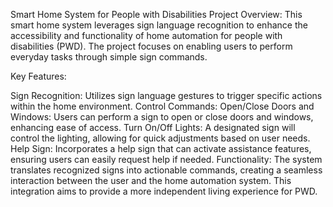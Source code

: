 Smart Home System for People with Disabilities
Project Overview: This smart home system leverages sign language recognition to enhance the accessibility and functionality of home automation for people with disabilities (PWD). The project focuses on enabling users to perform everyday tasks through simple sign commands.

Key Features:

Sign Recognition: Utilizes sign language gestures to trigger specific actions within the home environment.
Control Commands:
Open/Close Doors and Windows: Users can perform a sign to open or close doors and windows, enhancing ease of access.
Turn On/Off Lights: A designated sign will control the lighting, allowing for quick adjustments based on user needs.
Help Sign: Incorporates a help sign that can activate assistance features, ensuring users can easily request help if needed.
Functionality: The system translates recognized signs into actionable commands, creating a seamless interaction between the user and the home automation system. This integration aims to provide a more independent living experience for PWD.
